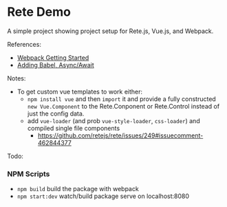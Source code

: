 # Rete Demo

A simple project showing project setup for Rete.js, Vue.js, and Webpack.

References:

- [Webpack Getting Started](https://webpack.js.org/guides/getting-started/)
- [Adding Babel, Async/Await](https://codingitwrong.com/2018/02/05/await-off-my-shoulders.html)

Notes:

- To get custom vue templates to work either:
  - `npm install vue` and then `import` it and provide a fully constructed `new Vue.Component` to the Rete.Conponent or Rete.Control instead of just the config data.
  - add `vue-loader` (and prob `vue-style-loader`, `css-loader`) and compiled single file components
    - https://github.com/retejs/rete/issues/249#issuecomment-462844377

Todo:

### NPM Scripts

- `npm build` build the package with webpack
- `npm start:dev` watch/build package serve on localhost:8080
